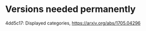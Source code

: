 Versions needed permanently
===========================

4dd5c17: Displayed categories, https://arxiv.org/abs/1705.04296
